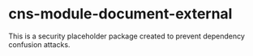 # cns-module-document-external

This is a security placeholder package created to prevent dependency confusion attacks.